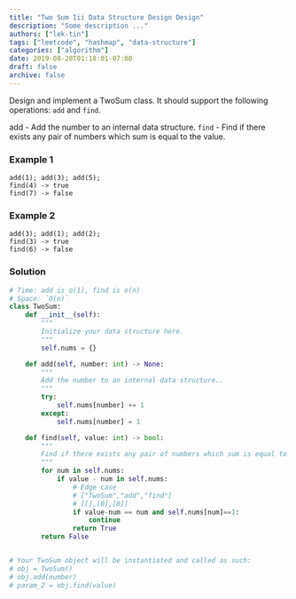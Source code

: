 ```yaml
---
title: "Two Sum Iii Data Structure Design Design"
description: "Some description ..."
authors: ["lek-tin"]
tags: ["leetcode", "hashmap", "data-structure"]
categories: ["algorithm"]
date: 2019-08-20T01:18:01-07:00
draft: false
archive: false
---
```

Design and implement a TwoSum class. It should support the following operations: `add` and `find`.

add - Add the number to an internal data structure.
`find` - Find if there exists any pair of numbers which sum is equal to the value.

### Example 1
```
add(1); add(3); add(5);
find(4) -> true
find(7) -> false
```
### Example 2
```
add(3); add(1); add(2);
find(3) -> true
find(6) -> false
```

### Solution
```python
# Time: add is o(1), find is o(n)
# Space: `O(n)`
class TwoSum:
    def __init__(self):
        """
        Initialize your data structure here.
        """
        self.nums = {}

    def add(self, number: int) -> None:
        """
        Add the number to an internal data structure..
        """
        try:
            self.nums[number] += 1
        except:
            self.nums[number] = 1

    def find(self, value: int) -> bool:
        """
        Find if there exists any pair of numbers which sum is equal to the value.
        """
        for num in self.nums:
            if value - num in self.nums:
                # Edge case
                # ["TwoSum","add","find"]
                # [[],[0],[0]]
                if value-num == num and self.nums[num]==1:
                    continue
                return True
        return False


# Your TwoSum object will be instantiated and called as such:
# obj = TwoSum()
# obj.add(number)
# param_2 = obj.find(value)
```